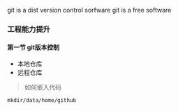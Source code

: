 git is a dist version control sorfware
git is a free software

### 工程能力提升
#### 第一节 git版本控制
+ 本地仓库
+ 远程仓库

>如何嵌入代码
>


```shell
mkdir/data/home/github

